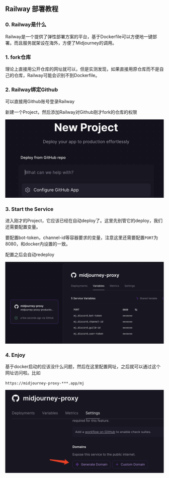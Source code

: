 ## Railway 部署教程

### 0. Railway是什么
Railway是一个提供了弹性部署方案的平台，基于Dockerfile可以方便地一键部署。而且服务就架设在海外，方便了Midjourney的调用。

### 1. fork仓库
理论上直接用公开仓库的网址就可以，但是实测发现，如果直接用原仓库而不是自己的仓库，Railway可能会识别不到Dockerfile。

### 2. Railway绑定Github

可以直接用Github账号登录Railway

新建一个Project，然后添加Railway对Github刚才fork的仓库的权限

![image-20230610210512637](./railway1.png)

### 3. Start the Service

进入刚才的Project，它应该已经在自动deploy了。这里先别管它的deploy，我们还需要配置变量。

要配置bot-token，channel-id等容器要求的变量，注意这里还需要配置`PORT`为8080，和docker内设置的一致。

配置之后会自动redeploy

![image-20230610211543718](./railway2.png)

### 4. Enjoy

基于docker启动的应该没什么问题，然后在这里配置网址，之后就可以通过这个网址访问啦。比如

`https://midjourney-proxy-***.app/mj`

![image-20230610211055608](./railway3.png)

